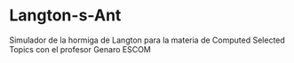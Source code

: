 # Langton-s-Ant
Simulador de la hormiga de Langton para la materia de Computed Selected Topics con el profesor Genaro ESCOM

